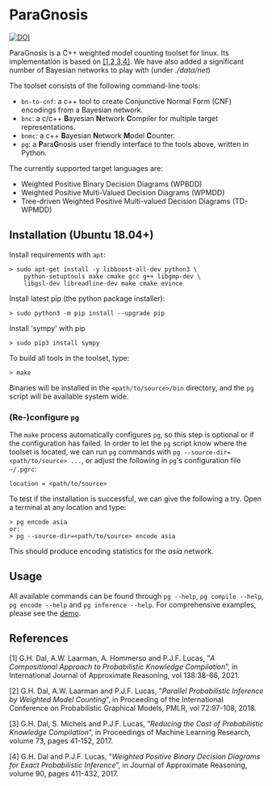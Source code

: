 # ParaGnosis

[![DOI](https://zenodo.org/badge/560170574.svg)](https://zenodo.org/badge/latestdoi/560170574)

ParaGnosis is a C++ weighted model counting toolset for linux. Its implementation is based on [[1,2,3,4]](#4). We have also added a significant number of Bayesian networks to play with (under *./data/net*)

The toolset consists of the following command-line tools:

* `bn-to-cnf`: a c++ tool to create Conjunctive Normal Form (CNF) encodings from a Bayesian network.
* `bnc`: a c/c++ **B**ayesian **N**etwork **C**ompiler for multiple target representations.
* `bnmc`: a  c++ **B**ayesian **N**etwork **M**odel **C**ounter.
* `pg`: a **P**ara**G**nosis user friendly interface to the tools above, written in Python.

The currently supported target languages are:

* Weighted Positive Binary Decision Diagrams (WPBDD)
* Weighted Positive Multi-Valued Decision Diagrams (WPMDD)
* Tree-driven Weighted Positive Multi-valued Decision Diagrams (TD-WPMDD)

## Installation (Ubuntu 18.04+)

Install requirements with `apt`:

    > sudo apt-get install -y libboost-all-dev python3 \
        python-setuptools make cmake gcc g++ libgmp-dev \
        libgsl-dev libreadline-dev make cmake evince

Install latest pip (the python package installer):

    > sudo python3 -m pip install --upgrade pip

Install 'sympy' with pip

    > sudo pip3 install sympy

To build all tools in the toolset, type:

    > make

Binaries will be installed in the `<path/to/source>/bin` directory, and the `pg` script will be available system wide.

### (Re-)configure `pg`

The `make` process automatically configures `pg`, so this step is optional or if the configuration has failed. In order to let the `pg` script know where the toolset is located, we can run `pg` commands with `pg --source-dir=<path/to/source> ...`, or adjust the following in `pg`'s configuration file `~/.pgrc`:

    location = <path/to/source>

To test if the installation is successful, we can give the following a try. Open a terminal at any location and type:

    > pg encode asia
    or:
    > pg --source-dir=<path/to/source> encode asia

This should produce encoding statistics for the *asia* network.

## Usage

All available commands can be found through `pg --help`, `pg compile --help`, `pg encode --help` and `pg inference --help`. For comprehensive examples, please see the [demo](DEMO.md).

## References

<a id="1">[1]</a>
G.H. Dal, A.W. Laarman, A. Hommerso and P.J.F. Lucas, ”*A Compositional Approach to Probabilistic Knowledge Compilation*”, in International Journal of Approximate Reasoning, vol 138:38-66, 2021.

<a id="2">[2]</a>
G.H. Dal, A.W. Laarman and P.J.F. Lucas, ”*Parallel Probabilistic Inference by Weighted Model Counting*”, in Proceeding of the International Conference on Probabilistic Graphical Models, PMLR, vol 72:97-108, 2018.

<a id="3">[3]</a>
G.H. Dal, S. Michels and P.J.F. Lucas, ”*Reducing the Cost of Probabilistic Knowledge Compilation*”, in Proceedings of Machine Learning Research, volume 73, pages 41-152, 2017.

<a id="4">[4]</a>
G.H. Dal and P.J.F. Lucas, ”*Weighted Positive Binary Decision Diagrams for Exact Probabilistic Inference*”, in Journal of Approximate Reasoning, volume 90, pages 411-432, 2017.
